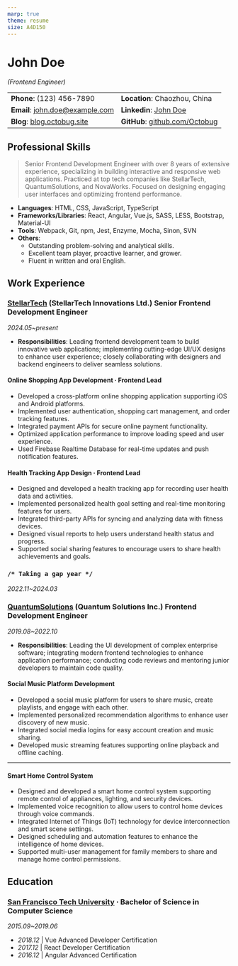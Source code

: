 ```yaml
---
marp: true
theme: resume 
size: A4D150
---
```


# John Doe

*(Frontend Engineer)*

|                                     |                                          |
| ----------------------------------- | ---------------------------------------- |
| **Phone**: (123) 456-7890           | **Location**: Chaozhou, China            |
| **Email**: <john.doe@example.com>   | **Linkedin**: [John Doe][linkedin]       |
| **Blog**: [blog.octobug.site][blog] | **GitHub**: [github.com/Octobug][github] |

[blog]: <https://blog.octobug.site/>
[github]: <https://github.com/Octobug>
[linkedin]: <https://www.linkedin.com/in/john.doe/>

## Professional Skills

> Senior Frontend Development Engineer with over 8 years of extensive experience, specializing in building interactive and responsive web applications. Practiced at top tech companies like StellarTech, QuantumSolutions, and NovaWorks. Focused on designing engaging user interfaces and optimizing frontend performance.

- **Languages**: HTML, CSS, JavaScript, TypeScript
- **Frameworks/Libraries**: React, Angular, Vue.js, SASS, LESS, Bootstrap, Material-UI
- **Tools**: Webpack, Git, npm, Jest, Enzyme, Mocha, Sinon, SVN
- **Others**:
  - Outstanding problem-solving and analytical skills.
  - Excellent team player, proactive learner, and grower.
  - Fluent in written and oral English.

## Work Experience

### [StellarTech][stellar] (StellarTech Innovations Ltd.) Senior Frontend Development Engineer

[stellar]: <https://example.com/>

*2024.05~present*

- **Responsibilities**: Leading frontend development team to build innovative web applications; implementing cutting-edge UI/UX designs to enhance user experience; closely collaborating with designers and backend engineers to deliver seamless solutions.

#### Online Shopping App Development · Frontend Lead

- Developed a cross-platform online shopping application supporting iOS and Android platforms.
- Implemented user authentication, shopping cart management, and order tracking features.
- Integrated payment APIs for secure online payment functionality.
- Optimized application performance to improve loading speed and user experience.
- Used Firebase Realtime Database for real-time updates and push notification features.

#### Health Tracking App Design · Frontend Lead

- Designed and developed a health tracking app for recording user health data and activities.
- Implemented personalized health goal setting and real-time monitoring features for users.
- Integrated third-party APIs for syncing and analyzing data with fitness devices.
- Designed visual reports to help users understand health status and progress.
- Supported social sharing features to encourage users to share health achievements and goals.

### `/* Taking a gap year */`

*2022.11~2024.03*

### [QuantumSolutions][quantum] (Quantum Solutions Inc.) Frontend Development Engineer

[quantum]: <https://quantum.solutions/>

*2019.08~2022.10*

- **Responsibilities**: Leading the UI development of complex enterprise software; integrating modern frontend technologies to enhance application performance; conducting code reviews and mentoring junior developers to maintain code quality.

#### Social Music Platform Development

- Developed a social music platform for users to share music, create playlists, and engage with each other.
- Implemented personalized recommendation algorithms to enhance user discovery of new music.
- Integrated social media logins for easy account creation and music sharing.
- Developed music streaming features supporting online playback and offline caching.

---

#### Smart Home Control System

- Designed and developed a smart home control system supporting remote control of appliances, lighting, and security devices.
- Implemented voice recognition to allow users to control home devices through voice commands.
- Integrated Internet of Things (IoT) technology for device interconnection and smart scene settings.
- Designed scheduling and automation features to enhance the intelligence of home devices.
- Supported multi-user management for family members to share and manage home control permissions.

## Education

### [San Francisco Tech University][sftubscs] · Bachelor of Science in Computer Science

[sftubscs]: <https://www.sftubscs.edu/>

*2015.09~2019.06*

- *2018.12* | Vue Advanced Developer Certification
- *2017.12* | React Developer Certification
- *2016.12* | Angular Advanced Certification
